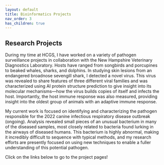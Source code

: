 ```yaml
---
layout: default
title: Bioinformatics Projects
nav_order: 3
has_children: true
---
```


## Research Projects

During my time at HCGS, I have worked on a variety of pathogen surveillance projects in collaboration with the New Hampshire Veterinary Diagnostics Laboratory. Hosts have ranged from songbirds and porcupines to beaked whales, sharks, and dolphins. In studying skin lesions from an endangered broadnose sevengill shark, I detected a novel virus. This virus was revealed to share features of three different viral families and was characterized using AI protein structure prediction to give insight into its molecular mechanisms—how the virus builds copies of itself and infects the host. Importantly, the host immune response was also measured, providing insight into the oldest group of animals with an adaptive immune response.

My current work is focused on identifying and characterizing the pathogen responsible for the 2022 canine infectious respiratory disease outbreak (ongoing). Analysis revealed small pieces of an unusual bacterium in many of the diseased samples, most closely related to bacteria found lurking in the airways of diseased humans. This bacterium is highly abnormal, making it incredibly difficult to sequence with typical methods, and my research efforts are presently focused on using new techniques to enable a fuller understanding of this potential pathogen. 

Click on the links below to go to the project pages!
